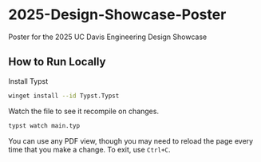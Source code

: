 # 2025-Design-Showcase-Poster
Poster for the 2025 UC Davis Engineering Design Showcase

## How to Run Locally
Install Typst
```bash
winget install --id Typst.Typst
```
Watch the file to see it recompile on changes.
```bash
typst watch main.typ
```
You can use any PDF view, though you may need to reload the page every time that you make a change.
To exit, use `Ctrl+C`.